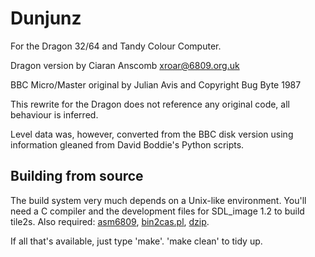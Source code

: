 # Dunjunz

For the Dragon 32/64 and Tandy Colour Computer.

Dragon version by Ciaran Anscomb <xroar@6809.org.uk>

BBC Micro/Master original by Julian Avis and Copyright Bug Byte 1987

This rewrite for the Dragon does not reference any original code, all
behaviour is inferred.

Level data was, however, converted from the BBC disk version using
information gleaned from David Boddie's Python scripts.

## Building from source

The build system very much depends on a Unix-like environment.  You'll need
a C compiler and the development files for SDL\_image 1.2 to build
tile2s.  Also required: [asm6809], [bin2cas.pl], [dzip].

[asm6809]: http://www.6809.org.uk/asm6809/
[bin2cas.pl]: http://www.6809.org.uk/dragon/#castools
[dzip]: http://www.6809.org.uk/dragon/#dzip

If all that's available, just type 'make'.  'make clean' to tidy up.
